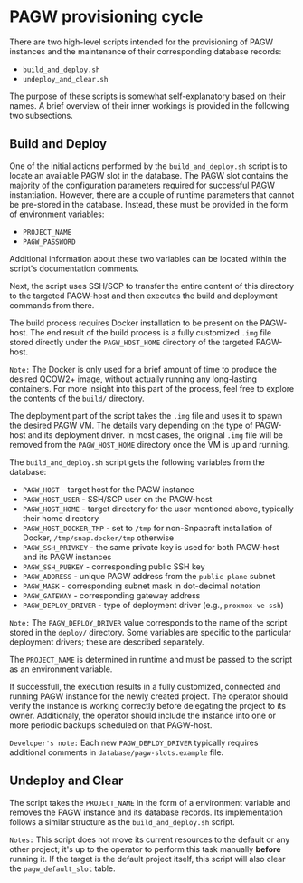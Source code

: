 # PAGW provisioning cycle

There are two high-level scripts intended for the provisioning of PAGW instances and the maintenance of their corresponding database records:

- `build_and_deploy.sh` 
- `undeploy_and_clear.sh`

The purpose of these scripts is somewhat self-explanatory based on their names. A brief overview of their inner workings is provided in the following two subsections.

## Build and Deploy

One of the initial actions performed by the `build_and_deploy.sh` script is to locate an available PAGW slot in the database. The PAGW slot contains the majority of the configuration parameters required for successful PAGW instantiation. However, there are a couple of runtime parameters that cannot be pre-stored in the database. Instead, these must be provided in the form of environment variables:

- `PROJECT_NAME` 
- `PAGW_PASSWORD`

Additional information about these two variables can be located within the script's documentation comments.

Next, the script uses SSH/SCP to transfer the entire content of this directory to the targeted PAGW-host and then executes the build and deployment commands from there. 

The build process requires Docker installation to be present on the PAGW-host. The end result of the build process is a fully customized `.img` file stored directly under the `PAGW_HOST_HOME` directory of the targeted PAGW-host. 

`Note:` The Docker is only used for a brief amount of time to produce the desired QCOW2+ image, without actually running any long-lasting containers. For more insight into this part of the process, feel free to explore the contents of the `build/` directory.

The deployment part of the script takes the `.img` file and uses it to spawn the desired PAGW VM. The details vary depending on the type of PAGW-host and its deployment driver. In most cases, the original `.img` file will be removed from the `PAGW_HOST_HOME` directory once the VM is up and running.

The `build_and_deploy.sh` script gets the following variables from the database:

- `PAGW_HOST`    - target host for the PAGW instance
- `PAGW_HOST_USER` - SSH/SCP user on the PAGW-host 
- `PAGW_HOST_HOME` - target directory for the user mentioned above, typically their home directory
- `PAGW_HOST_DOCKER_TMP` - set to `/tmp` for non-Snpacraft installation of Docker, `/tmp/snap.docker/tmp` otherwise
- `PAGW_SSH_PRIVKEY`  - the same private key is used for both PAGW-host and its PAGW instances
- `PAGW_SSH_PUBKEY`   - corresponding public SSH key
- `PAGW_ADDRESS` - unique PAGW address from the `public plane` subnet
- `PAGW_MASK`    - corresponding subnet mask in dot-decimal notation
- `PAGW_GATEWAY` - corresponding gateway address
- `PAGW_DEPLOY_DRIVER` - type of deployment driver (e.g., `proxmox-ve-ssh`)

`Note:` The `PAGW_DEPLOY_DRIVER` value corresponds to the name of the script stored in the `deploy/` directory. Some variables are specific to the particular deployment drivers; these are described separately.

The `PROJECT_NAME` is determined in runtime and must be passed to the script as an environment variable.  

If successfull, the execution results in a fully customized, connected and running PAGW instance for the newly created project. The operator should verify the instance is working correctly before delegating the project to its owner. Additionaly, the operator should include the instance into one or more periodic backups scheduled on that PAGW-host.

`Developer's note:` Each new `PAGW_DEPLOY_DRIVER` typically requires additional comments in `database/pagw-slots.example` file.

## Undeploy and Clear

The script takes the `PROJECT_NAME` in the form of a environment variable and removes the PAGW instance and its database records. Its implementation follows a similar structure as the `build_and_deploy.sh` script. 

`Notes:` This script does not move its current resources to the default or any other project; it's up to the operator to perform this task manually **before** running it. If the target is the default project itself, this script will also clear the `pagw_default_slot` table.
